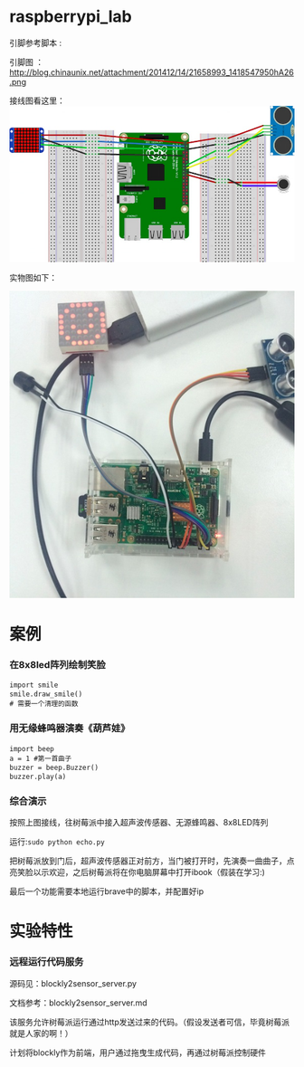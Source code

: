 # raspberrypi_lab
引脚参考脚本 : 

引脚图 ：http://blog.chinaunix.net/attachment/201412/14/21658993_1418547950hA26.png

接线图看这里：
![](https://raw.githubusercontent.com/wwj718/gif_bed/master/pi_fritzing.png)

实物图如下：

![](https://raw.githubusercontent.com/wwj718/gif_bed/master/pi_echo.png)


# 案例
### 在8x8led阵列绘制笑脸
```
import smile
smile.draw_smile()
# 需要一个清理的函数
```

### 用无缘蜂鸣器演奏《葫芦娃》
```
import beep
a = 1 #第一首曲子
buzzer = beep.Buzzer()
buzzer.play(a)
```  

### 综合演示
按照上图接线，往树莓派中接入超声波传感器、无源蜂鸣器、8x8LED阵列

运行:`sudo python echo.py`

把树莓派放到门后，超声波传感器正对前方，当门被打开时，先演奏一曲曲子，点亮笑脸以示欢迎，之后树莓派将在你电脑屏幕中打开ibook（假装在学习:) 

最后一个功能需要本地运行brave中的脚本，并配置好ip


#  实验特性
### 远程运行代码服务
源码见：blockly2sensor_server.py

文档参考：blockly2sensor_server.md

该服务允许树莓派运行通过http发送过来的代码。（假设发送者可信，毕竟树莓派就是人家的啊！）

计划将blockly作为前端，用户通过拖曳生成代码，再通过树莓派控制硬件
